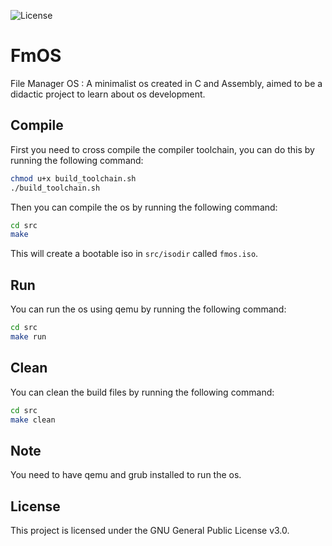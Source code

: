![License](https://img.shields.io/badge/license-GNU_GPL_V2-orange)




# FmOS
File Manager OS : A minimalist os created in C and Assembly, aimed to be a didactic project to learn about os development.

## Compile

First you need to cross compile the compiler toolchain, you can do this by running the following command:

```bash
chmod u+x build_toolchain.sh
./build_toolchain.sh
```

Then you can compile the os by running the following command:

```bash
cd src
make
``` 

This will create a bootable iso in `src/isodir` called `fmos.iso`.

## Run

You can run the os using qemu by running the following command:

```bash
cd src
make run
```

## Clean

You can clean the build files by running the following command:

```bash
cd src
make clean
```


## Note
You need to have qemu and grub installed to run the os.

## License
This project is licensed under the GNU General Public License v3.0.

